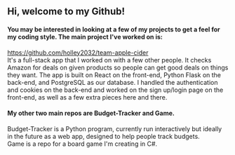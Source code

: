 ## Hi, welcome to my Github!
#### You may be interested in looking at a few of my projects to get a feel for my coding style. The main project I've worked on is: <br>
https://github.com/holley2032/team-apple-cider <br>
It's a full-stack app that I worked on with a few other people. It checks Amazon for deals on given products so people can get good deals on things they want.
The app is built on React on the front-end, Python Flask on the back-end, and PostgreSQL as our database.
I handled the authentication and cookies on the back-end and worked on the sign up/login page on the front-end, as well as a few extra pieces here and there.
#### My other two main repos are Budget-Tracker and Game.
Budget-Tracker is a Python program, currently run interactively but ideally in the future as a web app, designed to help people track budgets. <br>
Game is a repo for a board game I'm creating in C#.

<!---
holley2032/holley2032 is a ✨ special ✨ repository because its `README.md` (this file) appears on your GitHub profile.
You can click the Preview link to take a look at your changes.
--->
